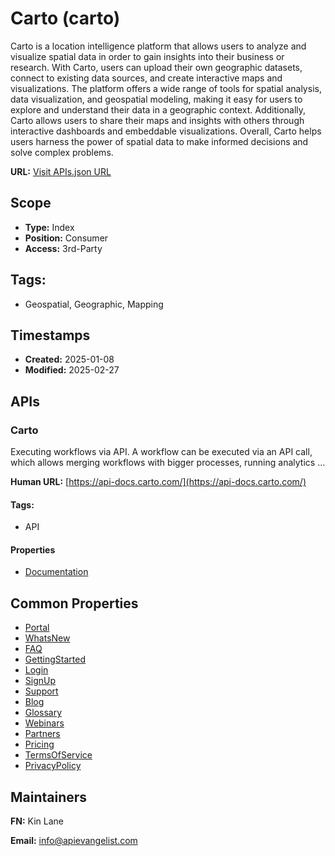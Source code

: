 # Carto (carto)
Carto is a location intelligence platform that allows users to analyze and visualize spatial data in order to gain insights into their business or research. With Carto, users can upload their own geographic datasets, connect to existing data sources, and create interactive maps and visualizations. The platform offers a wide range of tools for spatial analysis, data visualization, and geospatial modeling, making it easy for users to explore and understand their data in a geographic context. Additionally, Carto allows users to share their maps and insights with others through interactive dashboards and embeddable visualizations. Overall, Carto helps users harness the power of spatial data to make informed decisions and solve complex problems.

**URL:** [Visit APIs.json URL](https://raw.githubusercontent.com/api-evangelist/carto/refs/heads/main/apis.yml)

## Scope

- **Type:** Index 
- **Position:** Consumer 
- **Access:** 3rd-Party 

## Tags:

 - Geospatial, Geographic, Mapping

## Timestamps

- **Created:** 2025-01-08 
- **Modified:** 2025-02-27 

## APIs

### Carto
Executing workflows via API. A workflow can be executed via an API call, which allows merging workflows with bigger processes, running analytics ...

**Human URL:** [https://api-docs.carto.com/](https://api-docs.carto.com/)


#### Tags:

 - API

#### Properties

- [Documentation](https://api-docs.carto.com/)

## Common Properties

- [Portal](https://docs.carto.com/)
- [ WhatsNew](https://docs.carto.com/whats-new)
- [FAQ](https://docs.carto.com/faqs)
- [GettingStarted](https://docs.carto.com/getting-started/quickstart-guides)
- [Login](https://auth.carto.com/u/login?state=hKFo2SB4NUo4Z3owMUZRVHhvSjJzQTNzUlNkYzB4MFBMRmxwbqFur3VuaXZlcnNhbC1sb2dpbqN0aWTZIDAwZDZUMF9RdVV2Y2hQeVlxdFpRVW1XTFJxNXRZZHB2o2NpZNkgakNXbkhLNkUySzJhT3k5akx5M083Wk1waHFHTzlCUEw)
- [SignUp](https://auth.carto.com/u/signup)
- [Support](https://docs.carto.com/faqs/support-packages)
- [Blog](https://carto.com/blog)
- [Glossary](https://carto.com/glossary)
- [Webinars](https://carto.com/webinars)
- [Partners](https://carto.com/partners)
- [Pricing](https://carto.com/pricing)
- [TermsOfService](https://carto.com/legal)
- [PrivacyPolicy](https://carto.com/privacy)

## Maintainers

**FN:** Kin Lane

**Email:** info@apievangelist.com

